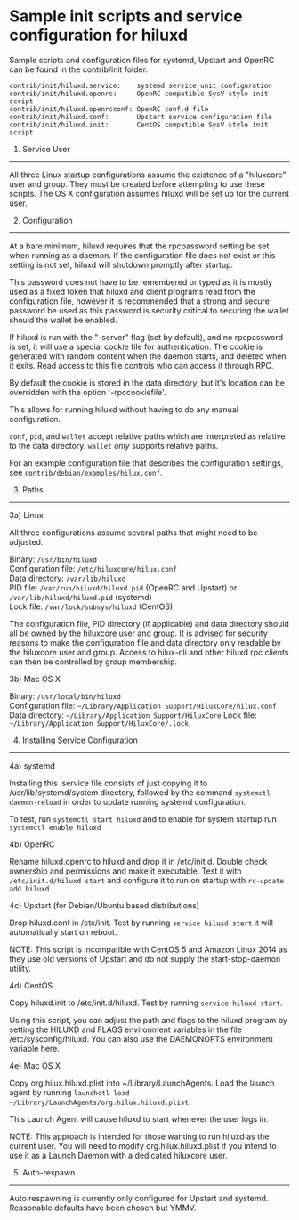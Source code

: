 Sample init scripts and service configuration for hiluxd
==========================================================

Sample scripts and configuration files for systemd, Upstart and OpenRC
can be found in the contrib/init folder.

    contrib/init/hiluxd.service:    systemd service unit configuration
    contrib/init/hiluxd.openrc:     OpenRC compatible SysV style init script
    contrib/init/hiluxd.openrcconf: OpenRC conf.d file
    contrib/init/hiluxd.conf:       Upstart service configuration file
    contrib/init/hiluxd.init:       CentOS compatible SysV style init script

1. Service User
---------------------------------

All three Linux startup configurations assume the existence of a "hiluxcore" user
and group.  They must be created before attempting to use these scripts.
The OS X configuration assumes hiluxd will be set up for the current user.

2. Configuration
---------------------------------

At a bare minimum, hiluxd requires that the rpcpassword setting be set
when running as a daemon.  If the configuration file does not exist or this
setting is not set, hiluxd will shutdown promptly after startup.

This password does not have to be remembered or typed as it is mostly used
as a fixed token that hiluxd and client programs read from the configuration
file, however it is recommended that a strong and secure password be used
as this password is security critical to securing the wallet should the
wallet be enabled.

If hiluxd is run with the "-server" flag (set by default), and no rpcpassword is set,
it will use a special cookie file for authentication. The cookie is generated with random
content when the daemon starts, and deleted when it exits. Read access to this file
controls who can access it through RPC.

By default the cookie is stored in the data directory, but it's location can be overridden
with the option '-rpccookiefile'.

This allows for running hiluxd without having to do any manual configuration.

`conf`, `pid`, and `wallet` accept relative paths which are interpreted as
relative to the data directory. `wallet` *only* supports relative paths.

For an example configuration file that describes the configuration settings,
see `contrib/debian/examples/hilux.conf`.

3. Paths
---------------------------------

3a) Linux

All three configurations assume several paths that might need to be adjusted.

Binary:              `/usr/bin/hiluxd`  
Configuration file:  `/etc/hiluxcore/hilux.conf`  
Data directory:      `/var/lib/hiluxd`  
PID file:            `/var/run/hiluxd/hiluxd.pid` (OpenRC and Upstart) or `/var/lib/hiluxd/hiluxd.pid` (systemd)  
Lock file:           `/var/lock/subsys/hiluxd` (CentOS)  

The configuration file, PID directory (if applicable) and data directory
should all be owned by the hiluxcore user and group.  It is advised for security
reasons to make the configuration file and data directory only readable by the
hiluxcore user and group.  Access to hilux-cli and other hiluxd rpc clients
can then be controlled by group membership.

3b) Mac OS X

Binary:              `/usr/local/bin/hiluxd`  
Configuration file:  `~/Library/Application Support/HiluxCore/hilux.conf`  
Data directory:      `~/Library/Application Support/HiluxCore`
Lock file:           `~/Library/Application Support/HiluxCore/.lock`

4. Installing Service Configuration
-----------------------------------

4a) systemd

Installing this .service file consists of just copying it to
/usr/lib/systemd/system directory, followed by the command
`systemctl daemon-reload` in order to update running systemd configuration.

To test, run `systemctl start hiluxd` and to enable for system startup run
`systemctl enable hiluxd`

4b) OpenRC

Rename hiluxd.openrc to hiluxd and drop it in /etc/init.d.  Double
check ownership and permissions and make it executable.  Test it with
`/etc/init.d/hiluxd start` and configure it to run on startup with
`rc-update add hiluxd`

4c) Upstart (for Debian/Ubuntu based distributions)

Drop hiluxd.conf in /etc/init.  Test by running `service hiluxd start`
it will automatically start on reboot.

NOTE: This script is incompatible with CentOS 5 and Amazon Linux 2014 as they
use old versions of Upstart and do not supply the start-stop-daemon utility.

4d) CentOS

Copy hiluxd.init to /etc/init.d/hiluxd. Test by running `service hiluxd start`.

Using this script, you can adjust the path and flags to the hiluxd program by
setting the HILUXD and FLAGS environment variables in the file
/etc/sysconfig/hiluxd. You can also use the DAEMONOPTS environment variable here.

4e) Mac OS X

Copy org.hilux.hiluxd.plist into ~/Library/LaunchAgents. Load the launch agent by
running `launchctl load ~/Library/LaunchAgents/org.hilux.hiluxd.plist`.

This Launch Agent will cause hiluxd to start whenever the user logs in.

NOTE: This approach is intended for those wanting to run hiluxd as the current user.
You will need to modify org.hilux.hiluxd.plist if you intend to use it as a
Launch Daemon with a dedicated hiluxcore user.

5. Auto-respawn
-----------------------------------

Auto respawning is currently only configured for Upstart and systemd.
Reasonable defaults have been chosen but YMMV.
